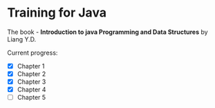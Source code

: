 # Training for Java

The book - **Introduction to java Programming and Data Structures** by Liang Y.D.

Current progress:

- [x] Chapter 1 
- [x] Chapter 2
- [x] Chapter 3
- [x] Chapter 4
- [ ] Chapter 5
